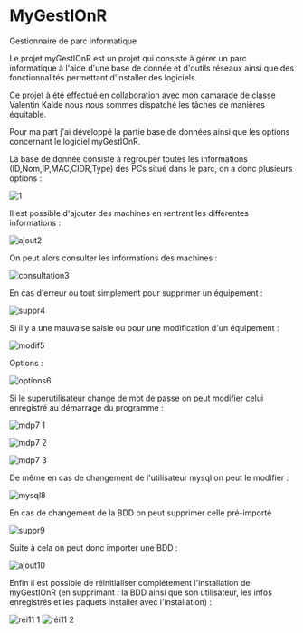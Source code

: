 # MyGestIOnR
Gestionnaire de parc informatique

Le projet myGestIOnR est un projet qui consiste à gérer un parc informatique à l'aide d'une base de donnée et d'outils réseaux ainsi que des fonctionnalités permettant d'installer des logiciels.

Ce projet à été effectué en collaboration avec mon camarade de classe Valentin Kalde nous nous sommes dispatché les tâches de manières équitable.

Pour ma part j'ai développé la partie base de données ainsi que les options concernant le logiciel myGestIOnR.

La base de donnée consiste à regrouper toutes les informations (ID,Nom,IP,MAC,CIDR,Type) des PCs situé dans le parc, on a donc plusieurs options :

![1](https://user-images.githubusercontent.com/126975568/236394416-405ed635-0920-4619-88c8-2e57e50594e6.png)

Il est possible d'ajouter des machines en rentrant les différentes informations :

![ajout2](https://user-images.githubusercontent.com/126975568/236394642-503cd7c3-97e6-4ce0-9e00-0593bce15029.png)

On peut alors consulter les informations des machines :

![consultation3](https://user-images.githubusercontent.com/126975568/236394850-acb280ea-2e6f-4b28-91a3-6d3298eb4466.png)

En cas d'erreur ou tout simplement pour supprimer un équipement :

![suppr4](https://user-images.githubusercontent.com/126975568/236394877-ed654d0c-5039-4f74-b336-f30b2fbf4841.png)

Si il y a une mauvaise saisie ou pour une modification d'un équipement :

![modif5](https://user-images.githubusercontent.com/126975568/236395003-04782a4c-d089-4c07-9236-0054adeb2f66.png)

Options :

![options6](https://user-images.githubusercontent.com/126975568/236395205-52ec661e-2380-4183-8a92-b191b0d250f8.png)

Si le superutilisateur change de mot de passe on peut modifier celui enregistré au démarrage du programme :

![mdp7 1](https://user-images.githubusercontent.com/126975568/236395358-8a441976-4900-4136-8fe0-6b63335edd27.png)

![mdp7 2](https://user-images.githubusercontent.com/126975568/236395365-dda89510-55aa-4567-9bef-d19b7962142d.png)

![mdp7 3](https://user-images.githubusercontent.com/126975568/236395376-99cb4d8c-8d7d-4a60-86bb-15081326bf99.png)

De même en cas de changement de l'utilisateur mysql on peut le modifier :

![mysql8](https://user-images.githubusercontent.com/126975568/236395677-da532d54-1084-496f-8c56-3d96083fa66c.png)

En cas de changement de la BDD on peut supprimer celle pré-importé

![suppr9](https://user-images.githubusercontent.com/126975568/236395697-9de7d752-d276-4329-a7d9-bdf293f3f9c5.png)

Suite à cela on peut donc importer une BDD :

![ajout10](https://user-images.githubusercontent.com/126975568/236395879-7c02077c-2a01-40d2-8ac3-41203cd158e6.png)

Enfin il est possible de réinitialiser complétement l'installation de myGestIOnR (en supprimant : la BDD ainsi que son utilisateur, les infos enregistrés et les paquets installer avec l'installation) :   

![réi11 1](https://user-images.githubusercontent.com/126975568/236396674-98418b0c-31dc-4347-acac-58ac8435018c.png)
![réi11 2](https://user-images.githubusercontent.com/126975568/236396682-dff90782-937e-4b92-a578-2a61655d35a9.png)
